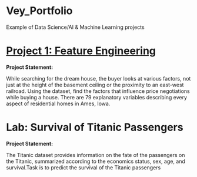 # Vey_Portfolio
Example of Data Science/AI &amp; Machine Learning projects<br>
# [Project 1: Feature Engineering](https://github.com/Vey27/AI---Machine-Learning/blob/main/Project1.md)
**Project Statement:**<br>
<p>While searching for the dream house, the buyer looks at various factors, not just at the height of the basement ceiling or the proximity to an east-west railroad.
Using the dataset, find the factors that influence price negotiations while buying a house.
There are 79 explanatory variables describing every aspect of residential homes in Ames, Iowa.</p>

# Lab: Survival of Titanic Passengers
**Project Statement:**
<p>The Titanic dataset provides information on the fate of the passengers on the Titanic, summarized according to the economics status, sex, age, and survival.Task is to predict the survival of the Titanic passengers</p>
